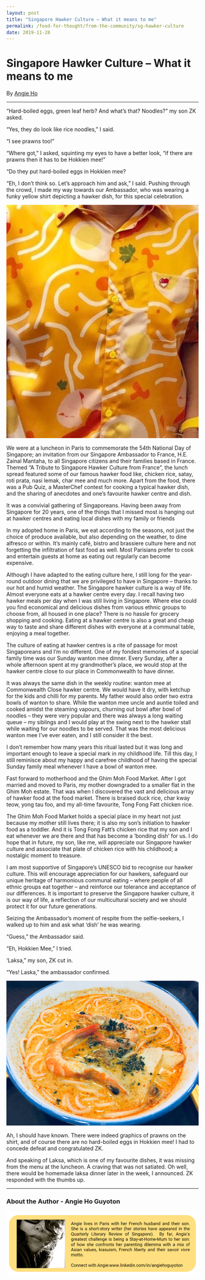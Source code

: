 ```yaml
---
layout: post
title: "Singapore Hawker Culture – What it means to me"
permalink: /food-for-thought/from-the-community/sg-hawker-culture
date: 2019-11-28
---
```


# Singapore Hawker Culture – What it means to me

By [Angie Ho](#about-the-author)
<hr>

“Hard-boiled eggs, green leaf herb? And what’s that? Noodles?” my son ZK asked.

“Yes, they do look like rice noodles,” I said.

“I see prawns too!”

“Where got,” I asked, squinting my eyes to have a better look, “if there are prawns then it has to be Hokkien mee!” 

“Do they put hard-boiled eggs in Hokkien mee? 

“Eh, I don’t think so. Let’s approach him and ask,” I said. Pushing through the crowd, I made my way towards our Ambassador, who was wearing a funky yellow shirt depicting a hawker dish, for this special celebration.

![Image](/images/stories/2019/sg-hawker-culture-1.png)

We were at a luncheon in Paris to commemorate the 54th National Day of Singapore; an invitation from our Singapore Ambassador to France, H.E. Zainal Mantaha, to all Singapore citizens and their families based in France. Themed “A Tribute to Singapore Hawker Culture from France”, the lunch spread featured some of our famous hawker food like, chicken rice, satay, roti prata, nasi lemak, char mee and much more.  Apart from the food, there was a Pub Quiz, a MasterChef contest for cooking a typical hawker dish, and the sharing of anecdotes and one’s favourite hawker centre and dish. 

It was a convivial gathering of Singaporeans. Having been away from Singapore for 20 years, one of the things that I missed most is hanging out at hawker centres and eating local dishes with my family or friends 

In my adopted home in Paris, we eat according to the seasons, not just the choice of produce available, but also depending on the weather, to dine alfresco or within.  It’s mainly café, bistro and brassiere culture here and not forgetting the infiltration of fast food as well. Most Parisians prefer to cook and entertain guests at home as eating out regularly can become expensive.

Although I have adapted to the eating culture here, I still long for the year-round outdoor dining that we are privileged to have in Singapore – thanks to our hot and humid weather. The Singapore hawker culture is a way of life.  Almost everyone eats at a hawker centre every day. I recall having two hawker meals per day when I was still living in Singapore. Where else could you find economical and delicious dishes from various ethnic groups to choose from, all housed in one place? There is no hassle for grocery shopping and cooking. Eating at a hawker centre is also a great and cheap way to taste and share different dishes with everyone at a communal table, enjoying a meal together.

The culture of eating at hawker centres is a rite of passage for most Singaporeans and I’m no different. One of my fondest memories of a special family time was our Sunday wanton mee dinner. Every Sunday, after a whole afternoon spent at my grandmother’s place, we would stop at the hawker centre close to our place in Commonwealth to have dinner.  

It was always the same dish in the weekly routine: wanton mee at Commonwealth Close hawker centre. We would have it dry, with ketchup for the kids and chilli for my parents.  My father would also order two extra bowls of wanton to share. While the wanton mee uncle and auntie toiled and cooked amidst the steaming vapours, churning out bowl after bowl of noodles – they were very popular and there was always a long waiting queue – my siblings and I would play at the swing next to the hawker stall while waiting for our noodles to be served. That was the most delicious wanton mee I’ve ever eaten, and I still consider it the best.

I don’t remember how many years this ritual lasted but it was long and important enough to leave a special mark in my childhood life. Till this day, I still reminisce about my happy and carefree childhood of having the special Sunday family meal whenever I have a bowl of wanton mee.

Fast forward to motherhood and the Ghim Moh Food Market. After I got married and moved to Paris, my mother downgraded to a smaller flat in the Ghim Moh estate. That was when I discovered the vast and delicious array of hawker food at the food market. There is braised duck rice, char kway teow, yong tau foo, and my all-time favourite, Tong Fong Fatt chicken rice.  

The Ghim Moh Food Market holds a special place in my heart not just because my mother still lives there; it is also my son’s initiation to hawker food as a toddler. And it is Tong Fong Fatt’s chicken rice that my son and I eat whenever we are there and that has become a ‘bonding dish’ for us. I do hope that in future, my son, like me, will appreciate our Singapore hawker culture and associate that plate of chicken rice with his childhood; a nostalgic moment to treasure.

I am most supportive of Singapore’s UNESCO bid to recognise our hawker culture. This will encourage appreciation for our hawkers, safeguard our unique heritage of harmonious communal eating – where people of all ethnic groups eat together – and reinforce our tolerance and acceptance of our differences.  It is important to preserve the Singapore hawker culture, it is our way of life, a reflection of our multicultural society and we should protect it for our future generations.

Seizing the Ambassador’s moment of respite from the selfie-seekers, I walked up to him and ask what ‘dish’ he was wearing.

“Guess,” the Ambassador said.

“Eh, Hokkien Mee,” I tried.

‘Laksa,” my son, ZK cut in.

“Yes! Laska,” the ambassador confirmed.

![Image](/images/stories/2019/sg-hawker-culture-2.png)
 
Ah, I should have known. There were indeed graphics of prawns on the shirt, and of course there are no hard-boiled eggs in Hokkien mee!  I had to concede defeat and congratulated ZK.

And speaking of Laksa, which is one of my favourite dishes, it was missing from the menu at the luncheon. A craving that was not satiated. Oh well, there would be homemade laksa dinner later in the week, I announced. ZK responded with the thumbs up.

---
### <a id="#about-the-author"></a>About the Author - Angie Ho Guyoton
![Image](/images/stories/authors/angie-ho.png)
